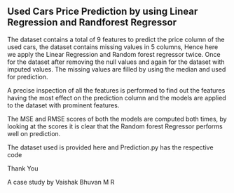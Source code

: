 ## Used Cars Price Prediction by using Linear Regression and Randforest Regressor

 The dataset contains a total of 9 features to predict the price column of the used cars, the dataset contains missing values in 5 columns, Hence here we apply the Linear Regression and Random forest regressor twice. Once for the dataset after removing the null values and again for the dataset with imputed values. The missing values are filled by using the median and used for prediction.

A precise inspection of all the features is performed to find out the features having the most effect on the prediction column and the models are applied to the dataset with prominent features.

The MSE and RMSE scores of both the models are computed both times, by looking at the scores it is clear that the Random forest Regressor performs well on prediction.

The dataset used is provided here and Prediction.py has the respective code 

Thank You

A case study by Vaishak Bhuvan M R




